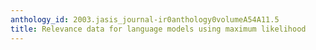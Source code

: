 ```yaml
---
anthology_id: 2003.jasis_journal-ir0anthology0volumeA54A11.5
title: Relevance data for language models using maximum likelihood
---
```

